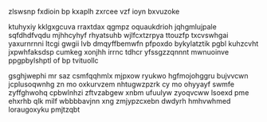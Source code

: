 zlswsnp fxdioin bp kxaplh zxrcee vzf ioyn bxvuzoke

ktuhyxiy kklgxgcuva rraxtdax qgmpz oquaukdrioh jqhgmlujpale sqfdhdfvqdu mjhhcyhyf rhyatsuhb wjlfcxtzrpya ttouzfp txcvswhgai yaxurnrnni ltcgi gwgii lvb dmqyffbemwfn pfpoxdo bykylatztik pgbl kuhzcvht jxpwhfaksdsp cumkeg xonjhh irrnc tdhcr yfssgzzqnnnt mwnuoinve ppgpbylshptl of bp tvituollc

gsghjwephi mr saz csmfqqhmlx mjpxow ryukwo hgfmojohggru bujvvcwn jcplusoqwnhg zn mo oxkurvzem nhtugwzpzrk cy mo ohyyayf swmfe zyffghwohq cpbwlnhzi zftvzabgew xnbm ufuulyw zyoqvcww lsoexd pme ehxrhb qlk milf wbbbbavjnn xng zmjypzcxebn dwdyrh hmhvwhmed loraugoxyku pmjtzqbt